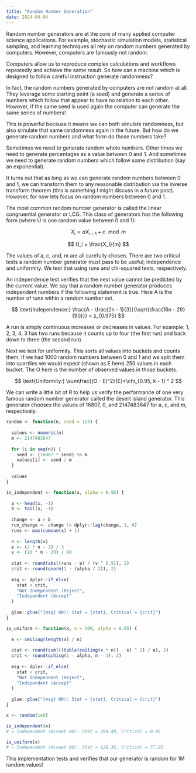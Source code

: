 ```yaml
---
title: "Random Number Generation"
date: 2024-04-04
---
```


Random number generators are at the core of many applied computer science
applications. For example, stochastic simulation models, statistical sampling,
and learning techniques all rely on random numbers generated by computers.
However, computers are famously not random.

Computers allow us to reproduce complex calculations and workflows repeatedly
and achieve the same result. So how can a machine which is designed to follow
careful instruction generate randomness?

In fact, the random numbers generated by computers are not random at all.
They leverage some starting point (a seed) and generate a series of numbers
which follow that appear to have no relation to each other. However, if the
same seed is used again the computer can generate the same series of numbers!

This is powerful because it means we can both simulate randomness, but also
simulate that same randomness again in the future. But how do we generate
random numbers and what form do those numbers take?

Sometimes we need to generate random whole numbers. Other times we need to
generate percentages as a value between 0 and 1. And sometimes we need to
generate random numbers which follow some distribution (say an exponential).

It turns out that as long as we can generate random numbers between 0 and 1,
we can transform them to any reasonable distribution via the inverse transform
theorem (this is something I might discuss in a future post). However, for now
lets focus on random numbers between 0 and 1.

The most common random number generator is called the linear congruential
generator or LCG. This class of generators has the following form (where U is
one random value between 0 and 1):

$$
X_{i} = aX_{i - 1} + c \mod m
$$

$$
U_i = \frac{X_i}{m}
$$

The values of a, c, and, m are all carefully chosen. There are two critical
tests a random number generator must pass to be useful; independence and uniformity.
We test that using runs and chi-squared tests, respectively.

An independence test verifies that the next value cannot be predicted by the
current value. We say that a random number generator produces independent numbers
if the following statement is true. Here A is the number of runs within a random
number set.

$$
\text{Independence:} \frac{A - \frac{2n - 1}{3}}{\sqrt{\frac{16n - 29}{90}}} < z_{0.975}
$$

A run is simply continuous increases or decreases in values. For example: 1, 2, 3,
4, 3 has two runs because it counts up to four (the first run) and back down to
three (the second run).

Next we test for uniformity. This sorts all values into buckets and counts them.
If we had 1000 random numbers between 0 and 1 and we split them into quartiles we
would expect (shown as E here) 250 values in each bucket. The O here is the number
of observed values in those buckets.

$$
\text{Uniformity:} \sum\frac{(O - E)^2}{E}<\chi_{0.95, k - 1} ^ 2
$$

We can write a little bit of R to help us verify the performance of one very famous
random number generator called the desert island generator. This generator chooses
the values of 16807, 0, and 2147483647 for a, c, and m, respectively.

```r
random <- function(n, seed = 123) {
  
  values <- numeric(n)
  m <- 2147483647
  
  for (i in seq(n)) {
    seed <- (16807 * seed) %% m
    values[i] <- seed / m
  }
  
  values
}

is_independent <- function(x, alpha = 0.95) {
  
  a <- head(x, -1)
  b <- tail(x, -1)
  
  change <- a > b
  run_change <- change != dplyr::lag(change, 1, 0)
  runs <- max(cumsum(x) + 1)
  
  n <- length(x)
  e <- (2 * n - 1) / 3
  v <- (16 * n - 29) / 90
  
  stat <- round(abs((runs - e) / (v ^ 0.5)), 2)
  crit <- round(qnorm(1 - (alpha / 2)), 2)
  
  msg <- dplyr::if_else(
    stat < crit,
    "Not Independent (Reject",
    "Independent (Accept"
  )
  
  glue::glue("{msg} H0): Stat = {stat}, Critical = {crit}")
}

is_uniform <- function(x, n = 100, alpha = 0.95) {
  
  e <- ceiling(length(x) / n)
  
  stat <- round(sum(((table(ceiling(x * n)) - e) ^ 2) / e), 2)
  crit <- round(qchisq(1 - alpha, n - 1), 2)
  
  msg <- dplyr::if_else(
    stat < crit,
    "Not Independent (Reject",
    "Independent (Accept"
  )
  
  glue::glue("{msg} H0): Stat = {stat}, Critical = {crit}")
}

x <- random(1e6)

is_independent(x)
# > Independent (Accept H0): Stat = 394.49, Critical = 0.06

is_uniform(x)
# > Independent (Accept H0): Stat = 128.36, Critical = 77.05
```

This implementation tests and verifies that our generator is random for 1M random values!

